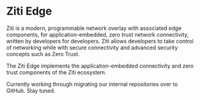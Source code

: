 # Ziti Edge

Ziti is a modern, programmable network overlay with associated edge components, for application-embedded, zero trust network connectivity, written by developers for developers. Ziti allows developers to take control of networking while with secure connectivity and advanced security concepts such as Zero Trust.

The Ziti Edge implements the application-embedded connectivity and zero trust components of the Ziti ecosystem.

Currently working through migrating our internal repositories over to GitHub. Stay tuned.